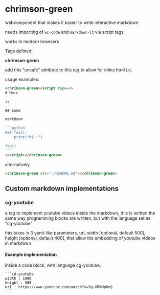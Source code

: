 # chrimson-green
webcomponent that makes it easier to write interactive markdown

needs importing of `wc-code` and `markdown-it` via script tags

works in modern browsers

Tags defined:

**chrimson-green**

add this "unsafe" attribute to this tag to allow for inline html i.e.

<chrimson-green unsafe src="..."></chrimson-green>

usage examples:

````html
<chrimson-green><script type=x>
# Here

is 

## some

markdown

```python
def foo():
    print("hi !")

foo()
```
</script></chrimson-green>
````

alternatively

```html
<chrimson-green src="./README.md"></chrimson-green>
```

## Custom markdown implementations

### cg-youtube

a tag to implement youtube videos inside the markdown, this is written the same way programming blocks are written, but with the language set as "cg-youtube"

this takes in 3 yaml-like parameters, url, width [optional, default 500], height [optional, default 400], that allow the embedding of youtube videos in markdown

#### Example implementation

inside a code block, with language cg-youtube,

````
```cd-youtube
width : 1000
height : 500
url : https://www.youtube.com/watch?v=9g-6RkMpknQ
```
````
